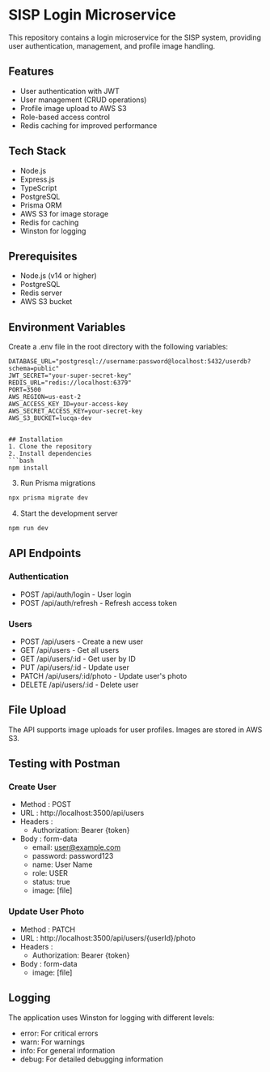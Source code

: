 # SISP Login Microservice
This repository contains a login microservice for the SISP system, providing user authentication, management, and profile image handling.

## Features
- User authentication with JWT
- User management (CRUD operations)
- Profile image upload to AWS S3
- Role-based access control
- Redis caching for improved performance
## Tech Stack
- Node.js
- Express.js
- TypeScript
- PostgreSQL
- Prisma ORM
- AWS S3 for image storage
- Redis for caching
- Winston for logging
## Prerequisites
- Node.js (v14 or higher)
- PostgreSQL
- Redis server
- AWS S3 bucket
## Environment Variables
Create a .env file in the root directory with the following variables:

```plaintext
DATABASE_URL="postgresql://username:password@localhost:5432/userdb?schema=public"
JWT_SECRET="your-super-secret-key"
REDIS_URL="redis://localhost:6379"
PORT=3500
AWS_REGION=us-east-2
AWS_ACCESS_KEY_ID=your-access-key
AWS_SECRET_ACCESS_KEY=your-secret-key
AWS_S3_BUCKET=lucqa-dev
 ```
```

## Installation
1. Clone the repository
2. Install dependencies
```bash
npm install
 ```

3. Run Prisma migrations
```bash
npx prisma migrate dev
 ```

4. Start the development server
```bash
npm run dev
 ```

## API Endpoints
### Authentication
- POST /api/auth/login - User login
- POST /api/auth/refresh - Refresh access token
### Users
- POST /api/users - Create a new user
- GET /api/users - Get all users
- GET /api/users/:id - Get user by ID
- PUT /api/users/:id - Update user
- PATCH /api/users/:id/photo - Update user's photo
- DELETE /api/users/:id - Delete user
## File Upload
The API supports image uploads for user profiles. Images are stored in AWS S3.

## Testing with Postman
### Create User
- Method : POST
- URL : http://localhost:3500/api/users
- Headers :
  - Authorization: Bearer {token}
- Body : form-data
  - email: user@example.com
  - password: password123
  - name: User Name
  - role: USER
  - status: true
  - image: [file]
### Update User Photo
- Method : PATCH
- URL : http://localhost:3500/api/users/{userId}/photo
- Headers :
  - Authorization: Bearer {token}
- Body : form-data
  - image: [file]
## Logging
The application uses Winston for logging with different levels:

- error: For critical errors
- warn: For warnings
- info: For general information
- debug: For detailed debugging information

